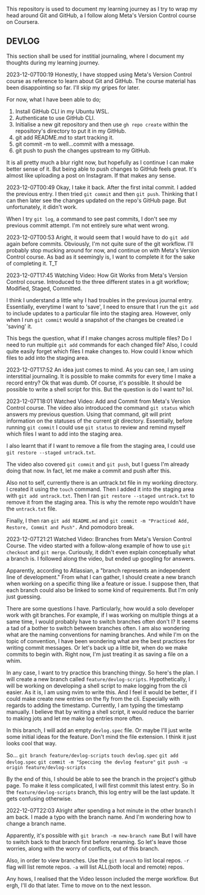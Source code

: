 This repository is used to document my learning journey as I try to wrap my head around Git and GitHub, a I follow along Meta's Version Control course on Coursera.

## DEVLOG
This section shall be used for institial journaling, where I document my thoughts during my learning journey.

2023-12-07T00:19
Honestly, I have stopped using Meta's Version Control course as reference to learn about Git and GitHub. The course material has been disappointing so far. I'll skip my gripes for later.

For now, what I have been able to do;
1. Install GitHub CLI in my Ubuntu WSL.
2. Authenticate to use GitHub CLI.
3. Initialise a new git repository and then use `gh repo create` within the repository's directory to put it in my GitHub.
4. git add README.md to start tracking it.
5. git commit -m to well...commit with a message.
6. git push to push the changes upstream to my GitHub.

It is all pretty much a blur right now, but hopefully as I continue I can make better sense of it. But being able to push changes to GitHub feels great. It's almost like uploading a post on Instagram. If that makes any sense.

2023-12-07T00:49
Okay, I take it back. After the first inital commit. I added the previous entry. I then tried `git commit` and then `git push`. Thinking that I can then later see the changes updated on the repo's GitHub page. But unfortunately, it didn't work.

When I try `git log`, a command to see past commits, I don't see my previous commit attempt. I'm not entirely sure what went wrong.

2023-12-07T00:53
Aright, it would seem that I would have to do `git add` again before commits. Obviously, I'm not quite sure of the git workflow. I'll probably stop mucking around for now, and continue on with Meta's Version Control course. As bad as it seemingly is, I want to complete it for the sake of completing it. T_T

2023-12-07T17:45
Watching Video: How Git Works from Meta's Version Control course. Introduced to the three different states in a git workflow; Modified, Staged, Committed.

I think I understand a little why I had troubles in the previous journal entry. Essentially, everytime I want to 'save', I need to ensure that I run the `git add` to include updates to a particular file into the staging area. However, only when I run `git commit` would a snapshot of the changes be created i.e 'saving' it. 

This begs the question, what if I make changes across multiple files? Do I need to run multiple `git add` commands for each changed file? Also, I could quite easily forget which files I make changes to. How could I know which files to add into the staging area.

2023-12-07T17:52
An idea just comes to mind. As you can see, I am using interstitial journaling. It is possible to make commits for every time I make a record entry? Ok that was dumb. Of course, it's possible. It should be possible to write a shell script for this. But the question is do I want to? lol.

2023-12-07T18:01
Watched Video: Add and Commit from Meta's Version Control course. The video also introduced the command `git status` which answers my previous question. Using that command, git will print information on the statuses of the current git directory. Essentially, before running `git commit` I could use `git status` to review and remind myself which files I want to add into the staging area.

I also learnt that if I want to remove a file from the staging area, I could use `git restore --staged untrack.txt`.

The video also covered `git commit` and `git push`, but I guess I'm already doing that now. In fact, let me make a commit and push after this.

Also not to self, currently there is an untrack.txt file in my working directory. I created it using the `touch` command. Then I added it into the staging area with `git add untrack.txt`. Then I ran `git restore --staged untrack.txt` to remove it from the staging area. This is why the remote repo wouldn't have the `untrack.txt` file. 

Finally, I then ran `git add README.md` and `git commit -m "Practiced Add, Restore, Commit and Push".`
And pomodoro break.

2023-12-07T21:21
Watched Video: Branches from Meta's Version Control Course. The video started with a follow-along example of how to use `git checkout` and `git merge`. Curiously, it didn't even explain conceptually what a branch is. I followed along the video, but ended up googling for answers. 

Apparently, according to Atlassian, a "branch represents an independent line of development." From what I can gather, I should create a new branch when working on a specific thing like a feature or issue. I suppose then, that each branch could also be linked to some kind of requirements. But I'm only just guessing.

There are some questions I have. Particularly, how would a solo developer work with git branches. For example, if I was working on multiple things at a same time, I would probably have to switch branches often don't I? It seems a tad of a bother to switch between branches often. I am also wondering what are the naming conventions for naming branches. And while I'm on the topic of convention, I have been wondering what are the best practices for writing commit messages. Or let's back up a little bit, when do we make commits to begin with. Right now, I'm just treating it as saving a file on a whim. 

In any case, I want to try practice this branching thingy. So here's the plan. I will create a new branch called `feature/devlog-scripts`. Hypothetically, I will be working on developing a shell script to make logging from the cli easier. As it is, I am using nvim to write this. And I feel it would be better, if I could make create new entries on the fly from the cli. Especially with regards to adding the timestamp. Currently, I am typing the timestamp manually. I believe that by writing a shell script, it would reduce the barrier to making jots and let me make log entries more often.

In this branch, I will add an empty `devlog.spec` file. Or maybe I'll just write some initial ideas for the feature. Don't mind the file extension. I think it just looks cool that way.

So...
`git branch feature/devlog-scripts`
`touch devlog.spec`
`git add devlog.spec`
`git commit -m "Speccing the devlog feature"`
`git push -u origin feature/devlog-scripts`

By the end of this, I should be able to see the branch in the project's github page. To make it less complicated, I will first commit this latest entry. So in the `feature/devlog-scripts` branch, this log entry will be the last update. It gets confusing otherwise.

2022-12-07T22:03
Alright after spending a hot minute in the other branch I am back. I made a typo with the branch name. And I'm wondering how to change a branch name.

Apparently, it's possible with `git branch -m new-branch name` But I will have to switch back to that branch first before renaming. So let's leave those worries, along with the worry of conflicts, out of this branch. 

Also, in order to view branches. Use the `git branch` to list local repos. `-r` flag will list remote repos. `-a` will list ALL(both local and remote) repos.

Any hows, I realised that the Video lesson included the merge workflow. But ergh, I'll do that later. Time to move on to the next lesson.
